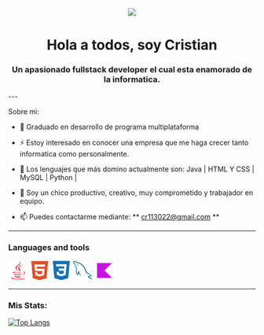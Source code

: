<div id="header" align="center">
    <img src="https://media.giphy.com/media/qgQUggAC3Pfv687qPC/giphy.gif" width="200">
    <h1 align="center">Hola a todos, soy Cristian</h1>
    <h3 align="center">Un apasionado fullstack developer el cual esta enamorado de la informatica.</h3>
</div>
---

Sobre mi:

- 🔭 Graduado en desarrollo de programa multiplataforma

- ⚡ Estoy interesado en conocer una empresa que me haga crecer tanto informatica como personalmente.

- 💬 Los lenguajes que más domino actualmente son: Java | HTML Y CSS | MySQL | Python |  

- 🤔 Soy un chico productivo, creativo, muy comprometido y trabajador en equipo.

- 📫 Puedes contactarme mediante: ** cr113022@gmail.com ** 

---

<div>
    <h3> Languages and tools </h3>
    <div>
        <img src="https://github.com/devicons/devicon/blob/master/icons/java/java-plain.svg" width="40" height="40" 
        title="Java" alt="Java">
        <img src="https://github.com/devicons/devicon/blob/master/icons/html5/html5-plain.svg" width="40" height="40" 
        title="HTML" alt="HTML">
        <img src="https://github.com/devicons/devicon/blob/master/icons/css3/css3-plain.svg" width="40" height="40" 
        title="CSS" alt="CSS">
        <img src="https://github.com/devicons/devicon/blob/master/icons/mysql/mysql-plain.svg" width="40" height="40" 
        title="MySQL" alt="MySQL">
        <img src="https://github.com/devicons/devicon/blob/master/icons/kotlin/kotlin-plain.svg" width="40" height="40" 
        title="Kotlin" alt="Kotlin">
    </div>
</div>

---

### Mis Stats:

[![Top Langs](https://github-readme-stats.vercel.app/api/top-langs/?username=CristianRodriguez07&layout=compact&theme=tokyonight&langs_count=2)](https://github.com/anuraghazra/github-readme-stats)


